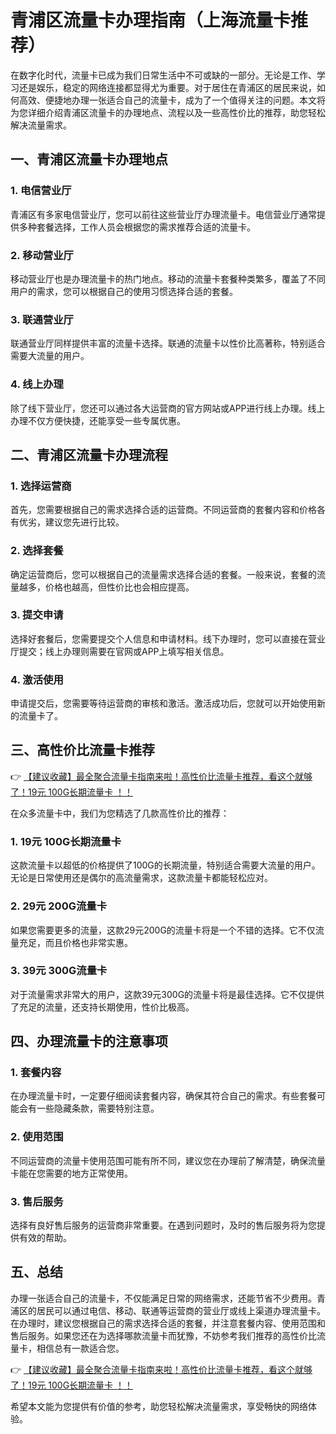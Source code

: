 # 青浦区流量卡办理指南（上海流量卡推荐）

在数字化时代，流量卡已成为我们日常生活中不可或缺的一部分。无论是工作、学习还是娱乐，稳定的网络连接都显得尤为重要。对于居住在青浦区的居民来说，如何高效、便捷地办理一张适合自己的流量卡，成为了一个值得关注的问题。本文将为您详细介绍青浦区流量卡的办理地点、流程以及一些高性价比的推荐，助您轻松解决流量需求。

## 一、青浦区流量卡办理地点

### 1. 电信营业厅
青浦区有多家电信营业厅，您可以前往这些营业厅办理流量卡。电信营业厅通常提供多种套餐选择，工作人员会根据您的需求推荐合适的流量卡。

### 2. 移动营业厅
移动营业厅也是办理流量卡的热门地点。移动的流量卡套餐种类繁多，覆盖了不同用户的需求，您可以根据自己的使用习惯选择合适的套餐。

### 3. 联通营业厅
联通营业厅同样提供丰富的流量卡选择。联通的流量卡以性价比高著称，特别适合需要大流量的用户。

### 4. 线上办理
除了线下营业厅，您还可以通过各大运营商的官方网站或APP进行线上办理。线上办理不仅方便快捷，还能享受一些专属优惠。

## 二、青浦区流量卡办理流程

### 1. 选择运营商
首先，您需要根据自己的需求选择合适的运营商。不同运营商的套餐内容和价格各有优劣，建议您先进行比较。

### 2. 选择套餐
确定运营商后，您可以根据自己的流量需求选择合适的套餐。一般来说，套餐的流量越多，价格也越高，但性价比也会相应提高。

### 3. 提交申请
选择好套餐后，您需要提交个人信息和申请材料。线下办理时，您可以直接在营业厅提交；线上办理则需要在官网或APP上填写相关信息。

### 4. 激活使用
申请提交后，您需要等待运营商的审核和激活。激活成功后，您就可以开始使用新的流量卡了。

## 三、高性价比流量卡推荐

👉 [【建议收藏】最全聚合流量卡指南来啦！高性价比流量卡推荐，看这个就够了！19元 100G长期流量卡 ！！](https://bit.ly/Liuliangka)

在众多流量卡中，我们为您精选了几款高性价比的推荐：

### 1. 19元 100G长期流量卡
这款流量卡以超低的价格提供了100G的长期流量，特别适合需要大流量的用户。无论是日常使用还是偶尔的高流量需求，这款流量卡都能轻松应对。

### 2. 29元 200G流量卡
如果您需要更多的流量，这款29元200G的流量卡将是一个不错的选择。它不仅流量充足，而且价格也非常实惠。

### 3. 39元 300G流量卡
对于流量需求非常大的用户，这款39元300G的流量卡将是最佳选择。它不仅提供了充足的流量，还支持长期使用，性价比极高。

## 四、办理流量卡的注意事项

### 1. 套餐内容
在办理流量卡时，一定要仔细阅读套餐内容，确保其符合自己的需求。有些套餐可能会有一些隐藏条款，需要特别注意。

### 2. 使用范围
不同运营商的流量卡使用范围可能有所不同，建议您在办理前了解清楚，确保流量卡能在您需要的地方正常使用。

### 3. 售后服务
选择有良好售后服务的运营商非常重要。在遇到问题时，及时的售后服务将为您提供有效的帮助。

## 五、总结

办理一张适合自己的流量卡，不仅能满足日常的网络需求，还能节省不少费用。青浦区的居民可以通过电信、移动、联通等运营商的营业厅或线上渠道办理流量卡。在办理时，建议您根据自己的需求选择合适的套餐，并注意套餐内容、使用范围和售后服务。如果您还在为选择哪款流量卡而犹豫，不妨参考我们推荐的高性价比流量卡，相信总有一款适合您。

👉 [【建议收藏】最全聚合流量卡指南来啦！高性价比流量卡推荐，看这个就够了！19元 100G长期流量卡 ！！](https://bit.ly/Liuliangka)

希望本文能为您提供有价值的参考，助您轻松解决流量需求，享受畅快的网络体验。